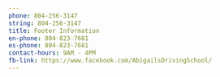 ```yaml
---
phone: 804-256-3147
string: 804-256-3147
title: Footer Information
en-phone: 804-823-7681
es-phone: 804-823-7681
contact-hours: 9AM - 4PM
fb-link: https://www.facebook.com/AbigailsDrivingSchool/
---
```

